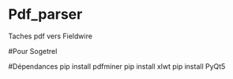# Pdf_parser
Taches pdf vers Fieldwire


#Pour Sogetrel


#Dépendances
pip install pdfminer
pip install xlwt
pip install PyQt5
